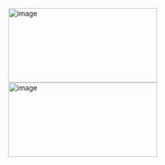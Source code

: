<img width="300" height="150" alt="image" src="https://github.com/user-attachments/assets/57532118-44ab-4604-9195-3151456e379a" />
<img width="300" height="150" alt="image" src="https://github.com/user-attachments/assets/877f9d28-edad-447b-a62f-69de45db4be2" />
